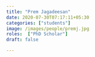 ```yaml
---
title: "Prem Jagadeesan"
date: 2020-07-30T07:17:11+05:30
categories: ["students"]
image: /images/people/premj.jpg
roles:  ["PhD Scholar"]
draft: false

---
```


